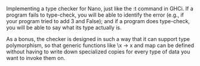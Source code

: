 Implementing a type checker for Nano, just like the :t command in GHCi. If a program fails to type-check, you will be able to identify the error (e.g., if your program tried to add 3 and False); and if a program does type-check, you will be able to say what its type actually is.

As a bonus, the checker is designed in such a way that it can support type polymorphism, so that generic functions like \x -> x and map can be defined without having to write down specialized copies for every type of data you want to invoke them on.
